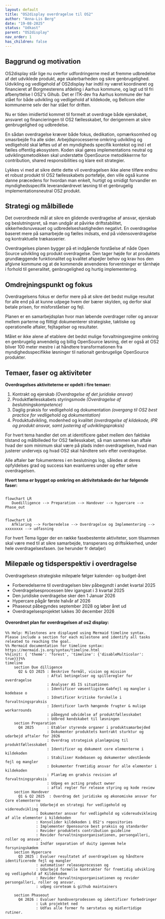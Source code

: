 ```yaml
---
layout: default
title: "OS2display overdragelse til OS2"
author: "Anna-Lis Berg"
date: "19-08-2025"
status: "Udkast"
parent: "OS2display"
nav_order: 1
has_children: false
---
```

## Baggrund og motivation

OS2display står lige nu overfor udfordringerne med at fremme udbredelse af det udviklede produkt, øge skalerbarheden og sikre genbrugelighed.
Udvikling og vedligehold af OS2display har indtil ny været koordineret og financieret af Borgmesterens afdeling i Aarhus kommune,  og lagt ud til fri afbenyttelse I OS2's Gihub.
Det er ITK-dev fra Aarhus kommune der har stået for både udvikling og vedligehold af kildekode, og Bellcom eller kommunerne selv der har stået for driften.

Nu er tiden imidlertid kommet til formelt at overdrage både ejerskabet, ansvaret og financieringen til OS2 fællesskabet, for derigennem at sikre genbrugelighed og udbredelse.

En sådan overdragelse kræver både fokus, dedikation, opmærksomhed og smasrbejde fra alle sider. Arbejdsprocesserne omkring udvikling og vedligehold skal løftes ud af en myndigheds specifik kontekst og ind i et fælles offentlig økosystem. Koden skal gøres implementations neutral og udviklingsmetodikken skal understøtte OpenSource metodikkerrne for contribution, shared responsibilities og klare exit strategier.  

Lykkes vi med at sikre dette dette vil overdragelsen ikke alene tilføre endnu et robust produkt til OS2 fællesskabets portefølje, den ville også kunne danne præcedens for hvordan man enkelt, hurtigt  og smidigt forvandler en myndighedsspecifik leverandørdrevet løsning
til et genbrugelig implementationsneutral OS2 produkt.

## Strategi og målbillede

Det overordnede mål at sikre en glidende overdragelse af ansvar, ejerskab og beslutningsret, så man undgår at påvirke driftstabilitet, sikkerhedsnuveauet og udbredelseshastigheden negativt.
En overdragelse baseret mere på samarbejde og fælles indsats, end på vidensoverdragelse og kontraktuelle trækasserier. 

Overdragelses planen bygger på et indgående forståelse af nåde Open Source udvikling og produkt overdragelse. Den tager højde for at produktets grundlæggende funktionalitet og kvalitet afspejler behov og krav hos den afgivne kommune og at de kommende anvenderes forventninger er tårnhøje i forhold til generalitet, genbrugelighed og hurtig implementering.

## Omdrejningspunkt og fokus

Overdragelsens fokus er derfor mere på at sikre det bedst mulige resultat for alle end på at kunne udpege hvem der bærer skylden, og derfor skal betale prisen, for misforståelser og fejl. 

Planen er en samarbejdsplan hvor man løbende overdrager roller og ansvar mellem parterne og flittigt dokumenterer strategiske, taktiske og operationelle aftaler, fejltagelser og resultater.

Målet er ikke alene af etablere det bedst mulige forvaltningsregime omkring en genbrugelig anvendelig og billig OpenSource løsning, det er også at OS2 bliver 100 meter mestre i at håndtere transformationen fra myndighedsspecifikke løsninger til nationalt genbrugelige OpenSource produkter.

## Temaer, faser  og aktiviteter

**Overdragelses aktiviteterne er opdelt i fire temaer:**
1. Kontrakt og ejerskab *(Overdragelse af det juridiske ansvar)*
2. Produktfællesskabets styringsmode *(Overdragelse af beslutningskompetence)*
3. Daglig praksis for vedligehold og dokumentation *(overgang til OS2 best practice for vedligehold og dokumentation)*
4. Produktudvikling, modenhed og kvalitet *(overdragelse af kildekode, IPR og produkt ansvar, samt justering af udviklingspraksis)*

For hvert tema handler det om at identificere gabet mellem den faktiske tilstand og målbilleded for OS2 fællesskabet, så man sammen kan aftale hvad der som minimum skal være på plads inden overdragelsen, hvad man justerer undervejs og hvad OS2 skal håndtere selv efter overdragelse. 

Alle aftaler bør fokumenteres i en beslutnings log, således at deres opfyldelses grad og success kan evanlueres under og efter selve overdragelsen.
   
**Hvert tema er bygget op omkring en aktivitetskæde der har følgende faser:**

```mermaid

flowchart LR
   Duedilligence --> Preparation --> Handover --> hypercare --> Phase_out

```
```mermaid

flowchart LR
   Afklaring --> Forberedelse --> Overdragelse og Implementering --> xxxxxxxx --> udfasning

```
For hvert Tema ligger der en række fasebestemte aktiviteter, som tilsammen skal være med til at sikre samarbejde, transperans og driftsikkerhed, under hele overdragelsesfasen.
(se herunder fr detaljer)

## Milepæle og tidsperspektiv i overdragelse

Overdragelsesn strategiske milepæle følger kalender- og budget-året

- Forberedelserne til overdragelsen blev påbegyndt i andet kvartal 2025
- Overdragelsesprocessen blev igangsat i 3 kvartal 2025 
- Den juridiske overdragelse sker den 1 Januar 2026
- Hypercare pågår første halvår af 2026
- Phaseout påbegyndes september 2028 og løber året ud
- Overdragelsesprojektet lukkes 30 december 2026



#### Overordnet plan for overdragelsen af os2 display:

```mermaid
%% Help: Milestones are displayed using Mermaid timeline syntax. Please include a section for each milestone and identify all tasks releated to reaching the goal.
%% Mermaid documentation for timeline syntax: https://mermaid.js.org/syntax/timeline.html
%%{init: { 'theme': 'forest', 'timeline': {'disableMulticolor': true}}}%%
timeline
    section Due dilligence
      Q2 & Q3 2025 : Beskrive formål, vision og mission
                   : Aftal betingelser og spilleregler for overdragelse
                   : Analyser AS IS situationen
                   : Identificer væsentligste Gabfejl og mangler i kodebase o
                   : Idnetificer kritiske forskelle i forvaltningspraksis
                   : Identificer lavth hængende frugter & mulige workarrounds
                   : påbegynd udvidelse af produktfællesskabet
                   : Udbred kendskabet til løsningen
    section Preparation
      Q4 2025      : Etabler styrende organer i produktsamarbejded
                   : Dokumenter produktets kontrakt sturktur og udarbejd aftaler for 2026
                   : Overdrag strategisk planlægning til produktfællesskabet
                   : Identificer og dokument core elementerne i kildekoden
                   : Stabiliser Kodebasen og dokumenter udestående fejl og mangler
                   : Dokumenter fremtidig ansvar for alle elementer i kildekoden
                   : Planlæg en gradvis revision af forvaltningspraksis 
                   : Udpeg en acting product owner 
                   : aftal regler for release styring og kode review
    section Handover
      Q1 & Q2 2025  : Overdrag det juridiske og økonomiske ansvar for Core elementerne
              : Udarbejd en strategi for vedligehold og videreudvikling
              : Dokumenter ansvar for vedligehold og videreudvikleing af alle elementer i kildekoden
              : Konsolider kildekoden i OS2's repositories
              : Implementer Opensource best praksis og standarder
              : Revider produktets contribution guideline
              : Revider forvaltningsorganisationen, persongalleri, roller og ansvar. 
              : Indfør separation of duity igennem hele forsyningskædem
    section Hypercare
      Q3 2025 : Evaluer resultatet af overdragelsen og håndtere identificerede fejl og mangler
              : automatiser releaseprocessen og 
              : Udarbejd formelle kontrakter for fremtidig udvikling og vedligehold af Kildekodem
              : Revider forvaltningsorganisationen og revider persongalleri, roller og ansvar. 
              : udpeg coreteam & github maintainers

    section Phaseout
      Q4 2026 : Evaluer handoverprodessen og identificer forbedringer
              : Luk projektet ned
              : Udfas alle former fo særstatus og midlertidige rutiner. 

```
  
